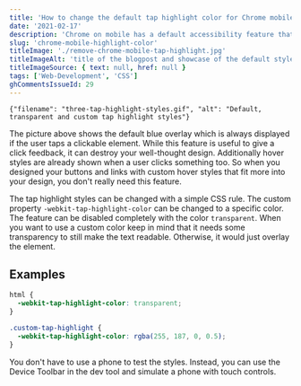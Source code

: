 ```yaml
---
title: 'How to change the default tap highlight color for Chrome mobile'
date: '2021-02-17'
description: 'Chrome on mobile has a default accessibility feature that automatically shows a blue overlay when a touchscreen user taps on a clickable element. This post shows how to change the color or disable it completely.'
slug: 'chrome-mobile-highlight-color'
titleImage: './remove-chrome-mobile-tap-highlight.jpg'
titleImageAlt: 'title of the blogpost and showcase of the default style'
titleImageSource: { text: null, href: null }
tags: ['Web-Development', 'CSS']
ghCommentsIssueId: 29
---
```


```gif-name
{"filename": "three-tap-highlight-styles.gif", "alt": "Default, transparent and custom tap highlight styles"}
```

The picture above shows the default blue overlay which is always displayed if the user taps a clickable element. While this feature is useful to give a click feedback, it can destroy your well-thought design. Additionally hover styles are already shown when a user clicks something too. So when you designed your buttons and links with custom hover styles that fit more into your design, you don't really need this feature.

The tap highlight styles can be changed with a simple CSS rule. The custom property `-webkit-tap-highlight-color` can be changed to a specific color. The feature can be disabled completely with the color `transparent`. When you want to use a custom color keep in mind that it needs some transparency to still make the text readable. Otherwise, it would just overlay the element.

## Examples

```css
html {
  -webkit-tap-highlight-color: transparent;
}

.custom-tap-highlight {
  -webkit-tap-highlight-color: rgba(255, 187, 0, 0.5);
}
```

You don't have to use a phone to test the styles. Instead, you can use the Device Toolbar in the dev tool and simulate a phone with touch controls.
